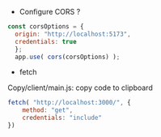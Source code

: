 - Configure CORS ?

```js
const corsOptions = {
  origin: "http://localhost:5173",
  credentials: true
  };
  app.use( cors(corsOptions) );
  ```

- fetch

Copy/client/main.js: copy code to clipboard

```js
fetch( "http://localhost:3000/", {
    method: "get",
    credentials: "include"
})
```